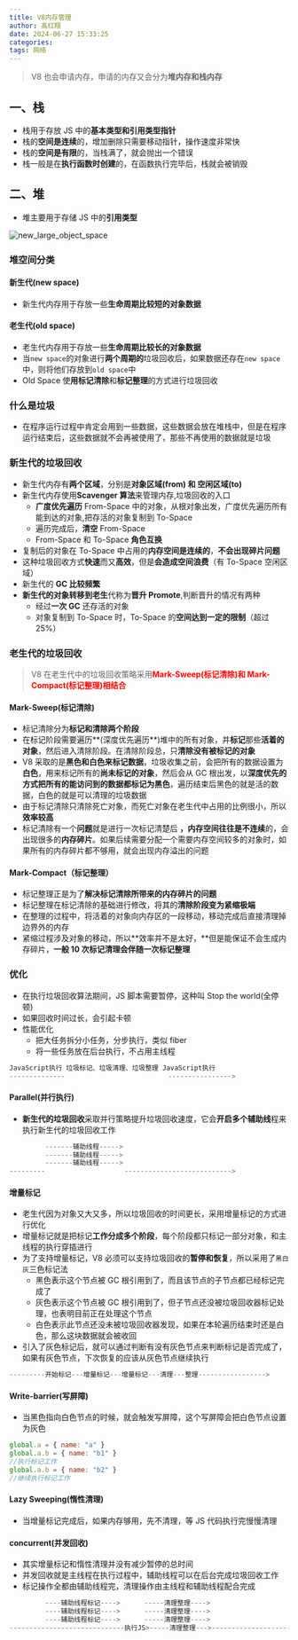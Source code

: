 ```yaml
---
title: V8内存管理
author: 高红翔
date: 2024-06-27 15:33:25
categories:
tags: 网络
---
```


> V8 也会申请内存，申请的内存又会分为**堆内存和栈内存**

## 一、栈

- 栈用于存放 JS 中的**基本类型和引用类型指针**
- 栈的**空间是连续**的，增加删除只需要移动指针，操作速度非常快
- 栈的**空间是有限**的，当栈满了，就会抛出一个错误
- 栈一般是在**执行函数时创建**的，在函数执行完毕后，栈就会被销毁

## 二、堆

- 堆主要用于存储 JS 中的**引用类型**

![new_large_object_space](https://static.zhufengpeixun.com/dui_de_nei_cun_fen_pei_1639157736483.jpg)

### 堆空间分类

#### 新生代(new space)

- 新生代内存用于存放一些**生命周期比较短的对象数据**

#### 老生代(old space)

- 老生代内存用于存放一些**生命周期比较长的对象数据**
- 当`new space`的对象进行**两个周期的**垃圾回收后，如果数据还存在`new space`中，则将他们存放到`old space`中
- Old Space 使**用标记清除**和**标记整理**的方式进行垃圾回收

### 什么是垃圾

- 在程序运行过程中肯定会用到一些数据，这些数据会放在堆栈中，但是在程序运行结束后，这些数据就不会再被使用了，那些不再使用的数据就是垃圾

### 新生代的垃圾回收

- 新生代内存有**两个区域**，分别是**对象区域(from) 和 空闲区域(to)**
- 新生代内存使用**Scavenger 算法**来管理内存,垃圾回收的入口
  - **广度优先遍历** From-Space 中的对象，从根对象出发，广度优先遍历所有能到达的对象,把存活的对象复制到 To-Space
  - 遍历完成后，**清空** From-Space
  - From-Space 和 To-Space **角色互换**
- 复制后的对象在 To-Space 中占用的**内存空间是连续的**，**不会出现碎片问题**
- 这种垃圾回收方式**快速**而又**高效**，但是**会造成空间浪费**（有 To-Space 空闲区域）
- 新生代的 **GC 比较频繁**
- **新生代的对象转移到老生**代称为**晋升 Promote**,判断晋升的情况有两种
  - 经过**一次 GC** 还存活的对象
  - 对象复制到 To-Space 时，To-Space 的**空间达到一定的限制**（超过 25%）

### 老生代的垃圾回收

> V8 在老生代中的垃圾回收策略采用<a style="color:red">**Mark-Sweep(标记清除)和 Mark-Compact(标记整理)相结合**</a>

#### Mark-Sweep(标记清除)

- 标记清除分为**标记和清除两个阶段**
- 在标记阶段需要遍历**(深度优先遍历**)堆中的所有对象，并**标记**那些**活着的对象**，然后进入清除阶段。在清除阶段总，只**清除没有被标记的对象**
- V8 采取的是**黑色和白色来标记数据**，垃圾收集之前，会把所有的数据设置为**白色**，用来标记所有的**尚未标记的对象**，然后会从 GC 根出发，以**深度优先的方式把所有的能访问到的数据都标记为黑色**，遍历结束后黑色的就是活的数据，白色的就是可以清理的垃圾数据
- 由于标记清除只清除死亡对象，而死亡对象在老生代中占用的比例很小，所以**效率较高**
- 标记清除有一个**问题**就是进行一次标记清楚后 **，内存空间往往是不连续**的，会出现很多的**内存碎片**。如果后续需要分配一个需要内存空间较多的对象时，如果所有的内存碎片都不够用，就会出现内存溢出的问题

#### Mark-Compact（标记整理）

- 标记整理正是为了**解决标记清除所带来的内存碎片的问题**
- 标记整理在标记清除的基础进行修改，将其的**清除阶段变为紧缩极端**
- 在整理的过程中，将活着的对象向内存区的一段移动，移动完成后直接清理掉边界外的内存
- 紧缩过程涉及对象的移动，所以**效率并不是太好，**但是能保证不会生成内存碎片，**一般 10 次标记清理会伴随一次标记整理**

### 优化

- 在执行垃圾回收算法期间，JS 脚本需要暂停，这种叫 Stop the world(全停顿)
- 如果回收时间过长，会引起卡顿
- 性能优化
  - 把大任务拆分小任务，分步执行，类似 fiber
  - 将一些任务放在后台执行，不占用主线程

```js
JavaScript执行 垃圾标记、垃圾清理、垃圾整理 JavaScript执行
--------------                          ---------------->
```

#### Parallel(并行执行)

- **新生代的垃圾回收**采取并行策略提升垃圾回收速度，它会**开启多个辅助线**程来执行新生代的垃圾回收工作

```js
         -------辅助线程----->
         -------辅助线程----->
         -------辅助线程----->
---------                    --------------------------->
```

#### 增量标记

- 老生代因为对象又大又多，所以垃圾回收的时间更长，采用增量标记的方式进行优化
- 增量标记就是把标记**工作分成多个阶段**，每个阶段都只标记一部分对象，和主线程的执行穿插进行
- 为了支持增量标记，V8 必须可以支持垃圾回收的**暂停和恢复**，所以采用了`黑白灰`三色标记法
  - 黑色表示这个节点被 GC 根引用到了，而且该节点的子节点都已经标记完成了
  - 灰色表示这个节点被 GC 根引用到了，但子节点还没被垃圾回收器标记处理，也表明目前正在处理这个节点
  - 白色表示此节点还没未被垃圾回收器发现，如果在本轮遍历结束时还是白色，那么这块数据就会被收回
- 引入了灰色标记后，就可以通过判断有没有灰色节点来判断标记是否完成了，如果有灰色节点，下次恢复的应该从灰色节点继续执行

```js
---------开始标记---增量标记---增量标记---清理---整理----------------->
```

#### Write-barrier(写屏障)

- 当黑色指向白色节点的时候，就会触发写屏障，这个写屏障会把白色节点设置为灰色

```js
global.a = { name: "a" }
global.a.b = { name: "b1" }
//执行标记工作
global.a.b = { name: "b2" }
//继续执行标记工作
```

#### Lazy Sweeping(惰性清理)

- 当增量标记完成后，如果内存够用，先不清理，等 JS 代码执行完慢慢清理

#### concurrent(并发回收)

- 其实增量标记和惰性清理并没有减少暂停的总时间
- 并发回收就是主线程在执行过程中，辅助线程可以在后台完成垃圾回收工作
- 标记操作全都由辅助线程完，清理操作由主线程和辅助线程配合完成

```js
         ----辅助线程标记---->      -----清理整理---->
         ----辅助线程标记---->      -----清理整理---->
         ----辅助线程标记---->      -----清理整理---->
-----------------------------执行JS>-----清理整理--->--------------------------->
```
